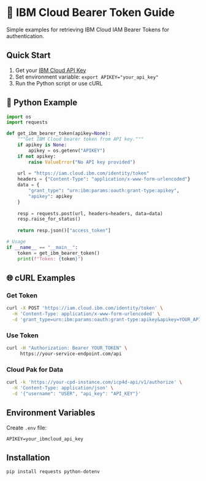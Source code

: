 # 🔐 IBM Cloud Bearer Token Guide

Simple examples for retrieving IBM Cloud IAM Bearer Tokens for authentication.

## Quick Start

1. Get your [IBM Cloud API Key](https://cloud.ibm.com/iam/apikeys)
2. Set environment variable: `export APIKEY="your_api_key"`
3. Run the Python script or use cURL

## 🐍 Python Example

```python
import os
import requests

def get_ibm_bearer_token(apikey=None):
    """Get IBM Cloud bearer token from API key."""
    if apikey is None:
        apikey = os.getenv("APIKEY")
    if not apikey:
        raise ValueError("No API key provided")
    
    url = "https://iam.cloud.ibm.com/identity/token"
    headers = {"Content-Type": "application/x-www-form-urlencoded"}
    data = {
        "grant_type": "urn:ibm:params:oauth:grant-type:apikey",
        "apikey": apikey
    }
    
    resp = requests.post(url, headers=headers, data=data)
    resp.raise_for_status()
    
    return resp.json()["access_token"]

# Usage
if __name__ == "__main__":
    token = get_ibm_bearer_token()
    print(f"Token: {token}")
```

## 🌐 cURL Examples

### Get Token
```bash
curl -X POST 'https://iam.cloud.ibm.com/identity/token' \
  -H 'Content-Type: application/x-www-form-urlencoded' \
  -d 'grant_type=urn:ibm:params:oauth:grant-type:apikey&apikey=YOUR_API_KEY'
```

### Use Token
```bash
curl -H "Authorization: Bearer YOUR_TOKEN" \
     https://your-service-endpoint.com/api
```

### Cloud Pak for Data
```bash
curl -k 'https://your-cpd-instance.com/icp4d-api/v1/authorize' \
  -H 'Content-Type: application/json' \
  -d '{"username": "USER", "api_key": "API_KEY"}'
```

## Environment Variables

Create `.env` file:
```
APIKEY=your_ibmcloud_api_key
```

## Installation

```bash
pip install requests python-dotenv
```
